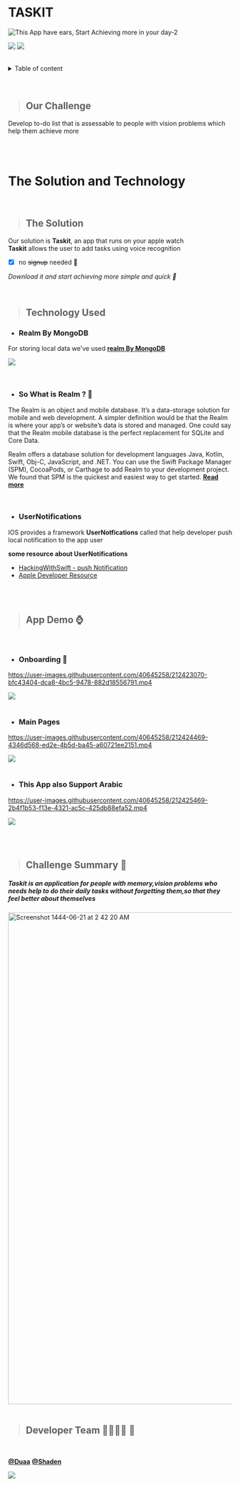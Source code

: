 # TASKIT <a name="TOP"></a>
![This App have ears, Start Achieving more in your day-2](https://user-images.githubusercontent.com/116809090/212428022-71267efe-9d16-4b94-b588-4fbfd19c47bf.png)

![](https://img.shields.io/badge/-Swiftui-red)
![](https://img.shields.io/badge/-WatchOS-black)



 <br>
<details><summary> <p4> Table of content </p4> </summary>
           <p> 1.Our Challenge </p>
           <p> 2.The Solution and Technology </p> 
           <p> 3.App Demo </p>
           <p> 4.Challenge Summary </p>
           <p> 5.Developer Team </p> </details>
 
<br>
<br>

> ## Our Challenge 
Develop  to-do list that is assessable to people with vision problems which help them achieve more

<br>
<br>


# The Solution and Technology #
 <br>

> ## The Solution
 Our solution is **Taskit**, an app that runs on your apple watch<br>
**Taskit** allows the user to add tasks using voice recognition<br>
- [x] no ~~signup~~ needed 🥳<br>

_Download it and start achieving more simple and quick 👏_

<br>

> ## Technology Used

* ### Realm By MongoDB
  
For storing local data we've used   [**realm By MongoDB**](https://realm.io"realm  "Heading link")

![](https://user-images.githubusercontent.com/40645258/212418385-10f9198d-00df-45a2-ae30-35a9cf0f1a80.png)

<br>

* ### So What is Realm ? 🤔
The Realm is an object and mobile database. It’s a data-storage solution for mobile and web development. A simpler definition would be that the Realm is where your app’s or website’s data is stored and managed. One could say that the Realm mobile database is the perfect replacement for SQLite and Core Data.

Realm offers a database solution for development languages Java, Kotlin, Swift, Obj-C, JavaScript, and .NET. You can use the Swift Package Manager (SPM), CocoaPods, or Carthage to add Realm to your development project. We found that SPM is the quickest and easiest way to get started.
[**Read more**](https://medium.com/excellentweb/an-introduction-to-realm-database-2881f0f8c231)

<br>

* ### UserNotifications
IOS provides a framework **UserNotfications** called that help developer push local notification to the app user


**some resource about UserNotifications**
- [HackingWithSwift - push Notification ](https://www.hackingwithswift.com/books/ios-swiftui/scheduling-local-notifications)
- [Apple Developer Resource](https://developer.apple.com/documentation/usernotifications/scheduling_a_notification_locally_from_your_app)

<br>
<br>

> ## App Demo ⌚️
<br>

* ### Onboarding 🛬

https://user-images.githubusercontent.com/40645258/212423070-bfc43404-dca8-4bc5-9478-882d18556791.mp4

![](https://user-images.githubusercontent.com/40645258/212423874-10051bd8-5c57-421f-a053-f5e315f69277.png)
<br>
<br>

* ### Main Pages
https://user-images.githubusercontent.com/40645258/212424469-4346d568-ed2e-4b5d-ba45-a60721ee2151.mp4

![](https://user-images.githubusercontent.com/40645258/212424543-0e268f91-63dd-4a34-ae29-c459e4e514fb.png)
<br>
<br>

* ### This App also Support Arabic
https://user-images.githubusercontent.com/40645258/212425469-2b4f1b53-f13e-4321-ac5c-425db88efa52.mp4


![](https://user-images.githubusercontent.com/40645258/212425169-c5063039-49b5-48f7-b03e-8fe5fc98ab04.png) 


<br>
<br>

> ## Challenge Summary 📝
##### Taskit is an application for people with memory,vision problems who needs help to do their daily tasks without forgetting them,so that they feel better about themselves
<img width="1101" alt="Screenshot 1444-06-21 at 2 42 20 AM" src="https://user-images.githubusercontent.com/116809090/212438018-4472e460-b8c9-4633-8708-cb851d5785f1.png">


<br>
<br>

> ## Developer Team 👩‍💻👩‍💻 🍎
<br>

[**@Duaa**](https://github.com/duaal)
[**@Shaden**](https://github.com/Shaden03)

![](https://user-images.githubusercontent.com/40645258/212426669-4d1335e8-4a91-4f2b-b349-c13dbb073afd.gif)


